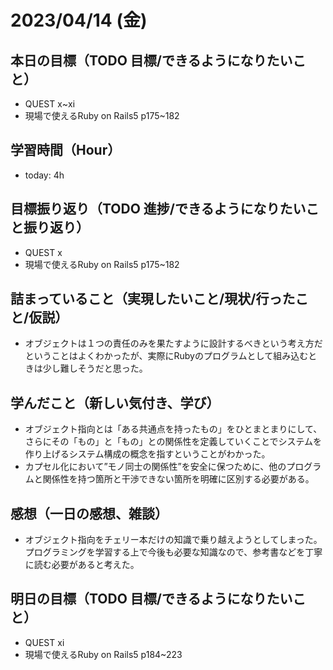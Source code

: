 # 2023/04/14 (金)

## 本日の目標（TODO 目標/できるようになりたいこと）

- QUEST ⅹ~ⅺ
- 現場で使えるRuby on Rails5 p175~182

## 学習時間（Hour）

- today: 4h

## 目標振り返り（TODO 進捗/できるようになりたいこと振り返り）

- QUEST ⅹ
- 現場で使えるRuby on Rails5 p175~182

## 詰まっていること（実現したいこと/現状/行ったこと/仮説）

- オブジェクトは１つの責任のみを果たすように設計するべきという考え方だということはよくわかったが、実際にRubyのプログラムとして組み込むときは少し難しそうだと思った。

## 学んだこと（新しい気付き、学び）

- オブジェクト指向とは「ある共通点を持ったもの」をひとまとまりにして、さらにその「もの」と「もの」との関係性を定義していくことでシステムを作り上げるシステム構成の概念を指すということがわかった。
- カプセル化において”モノ同士の関係性”を安全に保つために、他のプログラムと関係性を持つ箇所と干渉できない箇所を明確に区別する必要がある。

## 感想（一日の感想、雑談）

- オブジェクト指向をチェリー本だけの知識で乗り越えようとしてしまった。プログラミングを学習する上で今後も必要な知識なので、参考書などを丁寧に読む必要があると考えた。

## 明日の目標（TODO 目標/できるようになりたいこと）

- QUEST ⅺ
- 現場で使えるRuby on Rails5 p184~223
